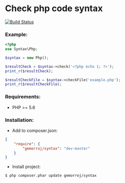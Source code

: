 # Check php code syntax

[![Build Status](https://secure.travis-ci.org/Gemorroj/Syntax.png?branch=master)](https://travis-ci.org/Gemorroj/Syntax)


### Example:
```php
<?php
use Syntax\Php;

$syntax = new Php();

$resultCheck = $syntax->check('<?php echo 1; ?>');
print_r($resultCheck);

$resultCheckFile = $syntax->checkFile('example.php');
print_r($resultCheckFile);
```

### Requirements:

- PHP >= 5.6

### Installation:

- Add to composer.json:

```json
{
    "require": {
        "gemorroj/syntax": "dev-master"
    }
}
```
- Install project:

```bash
$ php composer.phar update gemorroj/syntax
```
